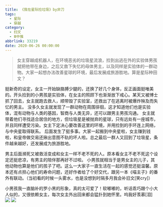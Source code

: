 ```yaml
---
title: 《我在星际捡垃圾》by非刀
tags:
  - 星际
  - 穿越
category:
  - 扫文
  - Ⅲ中推
abbrlink: 33219
date: 2020-06-26 00:00:00
---
```

<meta name="referrer" content="no-referrer" />

> 女主穿越成机器人，在环境恶劣的垃圾星流浪，捡到出逃在外的实验体男孩就把他带在身边，之后又救下失忆的母体男主，以及同样是实验体的一群动物。大家一起想办法改善星球的环境，最后发展成旅游胜地。算是星际种田文？

<!-- more -->


挺新奇的设定，女主一开始缺胳膊少腿的，还换了好几个身体，反正画面挺唯美的。开头捡到的小男孩是实验体，在女主的照顾下也渐渐放下戒心。某天又被博士抓了回去，女主就跑去救人，顺带毁了实验室，还救出了在逃离时被爆炸殃及而失忆的男主。
没多久女主就发现了一群动物在周围徘徊，这才知道他们也是实验体，混有动物与人类的基因，智商与人类无异，还可以跟男主男孩沟通。
女主就带着他们寻找适合居住的地方，但垃圾星是被抛弃的星球，只有远处有一座城市，并且同样遭受污染。女主下定决心要改善这里的环境，并用捡到的手环连上网络，与中央星取得联系。
后面发生了挺多事。大家一起搬到中央星啦，女主赚到钱啦，和皇帝做交易还揪出意图不轨的坏人啦。总之最后一群人又回到了垃圾星，条件越来越好，还发展成为旅游胜地。

男主后面濒死又被救活变成和女主一样不老不死的人。原本看女主不老不死这个设定还挺悲凉，有男主的陪伴那再好不过啦。
小男孩就相当于是男女主的儿子，其他动物也算是他们的孩子了吧。这么一大家子一直生活在一起的感觉还挺温馨。原本还有点担心他们的寿命问题，还好作者给了个好交代，跟另一本《喵主子》的番外有联动。（当初看的时候一头雾水，也是没想到时隔多月我会补旧文[笑cry]）

小男孩我一直脑补的罗小黑的形象，真的太可爱了！软嘟嘟的，听话乖巧跟个小大人似的，又很依赖女主，每次女主外出回来都会猛扑到她怀里。呜我好羡慕[泪]
![](https://wx2.sinaimg.cn/mw690/0069kFhhgy1gg57vzmj9pj30n01dsnpe.jpg)
![](https://wx1.sinaimg.cn/mw690/0069kFhhgy1gg57w2jsc7j30n01dsqv6.jpg)